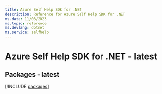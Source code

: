 ```yaml
---
title: Azure Self Help SDK for .NET
description: Reference for Azure Self Help SDK for .NET
ms.date: 11/03/2023
ms.topic: reference
ms.devlang: dotnet
ms.service: selfhelp
---
```

# Azure Self Help SDK for .NET - latest
## Packages - latest
[!INCLUDE [packages](self-help-index.md)]